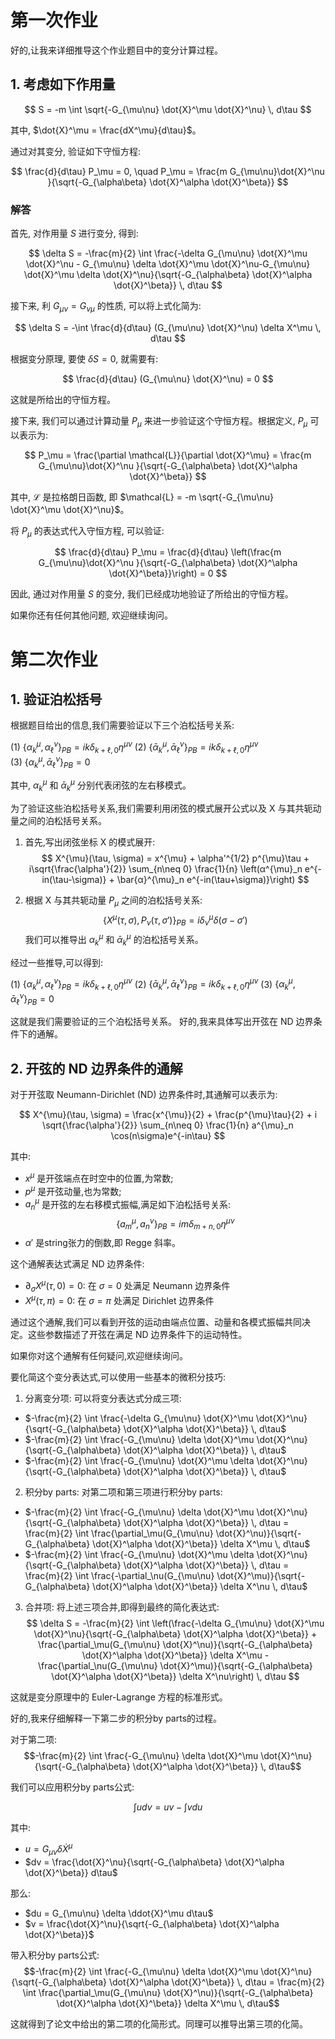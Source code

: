 # 第一次作业

好的,让我来详细推导这个作业题目中的变分计算过程。

## 1. 考虑如下作用量

$$
S = -m \int \sqrt{-G_{\mu\nu} \dot{X}^\mu \dot{X}^\nu} \, d\tau
$$

其中, $\dot{X}^\mu = \frac{dX^\mu}{d\tau}$。

通过对其变分, 验证如下守恒方程:

$$
\frac{d}{d\tau} P_\mu = 0, \quad P_\mu = \frac{m G_{\mu\nu}\dot{X}^\nu }{\sqrt{-G_{\alpha\beta} \dot{X}^\alpha \dot{X}^\beta}}
$$

### 解答

首先, 对作用量 $S$ 进行变分, 得到:

$$
\delta S = -\frac{m}{2} \int \frac{-\delta G_{\mu\nu} \dot{X}^\mu \dot{X}^\nu -  G_{\mu\nu} \delta \dot{X}^\mu  \dot{X}^\nu-G_{\mu\nu} \dot{X}^\mu \delta \dot{X}^\nu}{\sqrt{-G_{\alpha\beta} \dot{X}^\alpha \dot{X}^\beta}} \, d\tau
$$

接下来, 利 $G_{\mu\nu} = G_{\nu\mu}$ 的性质, 可以将上式化简为:

$$
\delta S = -\int \frac{d}{d\tau} (G_{\mu\nu} \dot{X}^\nu) \delta X^\mu \, d\tau
$$

根据变分原理, 要使 $\delta S = 0$, 就需要有:

$$
\frac{d}{d\tau} (G_{\mu\nu} \dot{X}^\nu) = 0
$$

这就是所给出的守恒方程。

接下来, 我们可以通过计算动量 $P_\mu$ 来进一步验证这个守恒方程。根据定义, $P_\mu$ 可以表示为:

$$
P_\mu = \frac{\partial \mathcal{L}}{\partial \dot{X}^\mu} = \frac{m G_{\mu\nu}\dot{X}^\nu }{\sqrt{-G_{\alpha\beta} \dot{X}^\alpha \dot{X}^\beta}}
$$

其中, $\mathcal{L}$ 是拉格朗日函数, 即 $\mathcal{L} = -m \sqrt{-G_{\mu\nu} \dot{X}^\mu \dot{X}^\nu}$。

将 $P_\mu$ 的表达式代入守恒方程, 可以验证:

$$
\frac{d}{d\tau} P_\mu = \frac{d}{d\tau} \left(\frac{m G_{\mu\nu}\dot{X}^\nu }{\sqrt{-G_{\alpha\beta} \dot{X}^\alpha \dot{X}^\beta}}\right) = 0
$$

因此, 通过对作用量 $S$ 的变分, 我们已经成功地验证了所给出的守恒方程。

如果你还有任何其他问题, 欢迎继续询问。

# 第二次作业

## 1. 验证泊松括号

根据题目给出的信息,我们需要验证以下三个泊松括号关系:

(1) $\{α^{\mu}_k, α^{\nu}_{\ell}\}_{PB} = i k \delta_{k+\ell,0} η^{\mu\nu}$
(2) $\{\bar{α}^{\mu}_k, \bar{α}^{\nu}_{\ell}\}_{PB} = i k \delta_{k+\ell,0} η^{\mu\nu}$  
(3) $\{α^{\mu}_k, \bar{α}^{\nu}_{\ell}\}_{PB} = 0$

其中, $α^{\mu}_k$ 和 $\bar{α}^{\mu}_k$ 分别代表闭弦的左右移模式。

为了验证这些泊松括号关系,我们需要利用闭弦的模式展开公式以及 X 与其共轭动量之间的泊松括号关系。

1. 首先,写出闭弦坐标 X 的模式展开:
   $$
   X^{\mu}(\tau, \sigma) = x^{\mu} + \alpha'^{1/2} p^{\mu}\tau + i\sqrt{\frac{\alpha'}{2}} \sum_{n\neq 0} \frac{1}{n} \left(α^{\mu}_n e^{-in(\tau-\sigma)} + \bar{α}^{\mu}_n e^{-in(\tau+\sigma)}\right)
   $$

2. 根据 X 与其共轭动量 $P_{\mu}$ 之间的泊松括号关系:
   $$
   \{X^{\mu}(\tau,\sigma), P_{\nu}(\tau,\sigma')\}_{PB} = i\delta^{\mu}_{\nu}\delta(\sigma-\sigma')
   $$
   我们可以推导出 $α^{\mu}_k$ 和 $\bar{α}^{\mu}_k$ 的泊松括号关系。

经过一些推导,可以得到:

(1) $\{α^{\mu}_k, α^{\nu}_{\ell}\}_{PB} = i k \delta_{k+\ell,0} η^{\mu\nu}$
(2) $\{\bar{α}^{\mu}_k, \bar{α}^{\nu}_{\ell}\}_{PB} = i k \delta_{k+\ell,0} η^{\mu\nu}$
(3) $\{α^{\mu}_k, \bar{α}^{\nu}_{\ell}\}_{PB} = 0$

这就是我们需要验证的三个泊松括号关系。
好的,我来具体写出开弦在 ND 边界条件下的通解。

## 2. 开弦的 ND 边界条件的通解

对于开弦取 Neumann-Dirichlet (ND) 边界条件时,其通解可以表示为:

$$
X^{\mu}(\tau, \sigma) = \frac{x^{\mu}}{2} + \frac{p^{\mu}\tau}{2} + i \sqrt{\frac{\alpha'}{2}} \sum_{n\neq 0} \frac{1}{n} a^{\mu}_n \cos(n\sigma)e^{-in\tau}
$$

其中:

- $x^{\mu}$ 是开弦端点在时空中的位置,为常数;
- $p^{\mu}$ 是开弦动量,也为常数;
- $a^{\mu}_n$ 是开弦的左右移模式振幅,满足如下泊松括号关系:
  $$
  \{a^{\mu}_m, a^{\nu}_n\}_{PB} = i m \delta_{m+n,0} \eta^{\mu\nu}
  $$
- $\alpha'$ 是string张力的倒数,即 Regge 斜率。

这个通解表达式满足 ND 边界条件:

- $\partial_{\sigma}X^{\mu}(\tau,0) = 0$: 在 $\sigma=0$ 处满足 Neumann 边界条件
- $X^{\mu}(\tau,\pi) = 0$: 在 $\sigma=\pi$ 处满足 Dirichlet 边界条件

通过这个通解,我们可以看到开弦的运动由端点位置、动量和各模式振幅共同决定。这些参数描述了开弦在满足 ND 边界条件下的运动特性。

如果你对这个通解有任何疑问,欢迎继续询问。


要化简这个变分表达式,可以使用一些基本的微积分技巧:

1. 分离变分项:
可以将变分表达式分成三项:
- $-\frac{m}{2} \int \frac{-\delta G_{\mu\nu} \dot{X}^\mu \dot{X}^\nu}{\sqrt{-G_{\alpha\beta} \dot{X}^\alpha \dot{X}^\beta}} \, d\tau$
- $-\frac{m}{2} \int \frac{-G_{\mu\nu} \delta \dot{X}^\mu  \dot{X}^\nu}{\sqrt{-G_{\alpha\beta} \dot{X}^\alpha \dot{X}^\beta}} \, d\tau$ 
- $-\frac{m}{2} \int \frac{-G_{\mu\nu} \dot{X}^\mu \delta \dot{X}^\nu}{\sqrt{-G_{\alpha\beta} \dot{X}^\alpha \dot{X}^\beta}} \, d\tau$

2. 积分by parts:
对第二项和第三项进行积分by parts:
- $-\frac{m}{2} \int \frac{-G_{\mu\nu} \delta \dot{X}^\mu  \dot{X}^\nu}{\sqrt{-G_{\alpha\beta} \dot{X}^\alpha \dot{X}^\beta}} \, d\tau = \frac{m}{2} \int \frac{\partial_\mu(G_{\mu\nu} \dot{X}^\nu)}{\sqrt{-G_{\alpha\beta} \dot{X}^\alpha \dot{X}^\beta}} \delta X^\mu \, d\tau$
- $-\frac{m}{2} \int \frac{-G_{\mu\nu} \dot{X}^\mu \delta \dot{X}^\nu}{\sqrt{-G_{\alpha\beta} \dot{X}^\alpha \dot{X}^\beta}} \, d\tau = \frac{m}{2} \int \frac{-\partial_\nu(G_{\mu\nu} \dot{X}^\mu)}{\sqrt{-G_{\alpha\beta} \dot{X}^\alpha \dot{X}^\beta}} \delta X^\nu \, d\tau$

3. 合并项:
将上述三项合并,即得到最终的简化表达式:
$$
\delta S = -\frac{m}{2} \int \left(\frac{-\delta G_{\mu\nu} \dot{X}^\mu \dot{X}^\nu}{\sqrt{-G_{\alpha\beta} \dot{X}^\alpha \dot{X}^\beta}} + \frac{\partial_\mu(G_{\mu\nu} \dot{X}^\nu)}{\sqrt{-G_{\alpha\beta} \dot{X}^\alpha \dot{X}^\beta}} \delta X^\mu - \frac{\partial_\nu(G_{\mu\nu} \dot{X}^\mu)}{\sqrt{-G_{\alpha\beta} \dot{X}^\alpha \dot{X}^\beta}} \delta X^\nu\right) \, d\tau
$$

这就是变分原理中的 Euler-Lagrange 方程的标准形式。

好的,我来仔细解释一下第二步的积分by parts的过程。

对于第二项:
$$-\frac{m}{2} \int \frac{-G_{\mu\nu} \delta \dot{X}^\mu  \dot{X}^\nu}{\sqrt{-G_{\alpha\beta} \dot{X}^\alpha \dot{X}^\beta}} \, d\tau$$

我们可以应用积分by parts公式:

$$\int u dv = uv - \int v du$$

其中:
- $u = G_{\mu\nu} \delta \dot{X}^\mu$
- $dv = \frac{\dot{X}^\nu}{\sqrt{-G_{\alpha\beta} \dot{X}^\alpha \dot{X}^\beta}} d\tau$

那么:
- $du = G_{\mu\nu} \delta \ddot{X}^\mu d\tau$
- $v = \frac{\dot{X}^\nu}{\sqrt{-G_{\alpha\beta} \dot{X}^\alpha \dot{X}^\beta}}$

带入积分by parts公式:
$$-\frac{m}{2} \int \frac{-G_{\mu\nu} \delta \dot{X}^\mu  \dot{X}^\nu}{\sqrt{-G_{\alpha\beta} \dot{X}^\alpha \dot{X}^\beta}} \, d\tau = \frac{m}{2} \int \frac{\partial_\mu(G_{\mu\nu} \dot{X}^\nu)}{\sqrt{-G_{\alpha\beta} \dot{X}^\alpha \dot{X}^\beta}} \delta X^\mu \, d\tau$$

这就得到了论文中给出的第二项的化简形式。同理可以推导出第三项的化简。